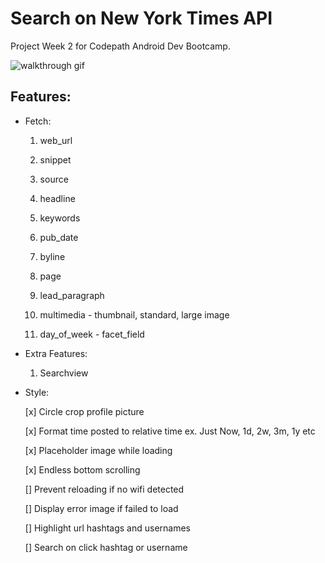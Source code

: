 # Search on New York Times API
Project Week 2 for Codepath Android Dev Bootcamp. 

![walkthrough gif](https://github.com/simonc312/trending-on-instagram/blob/master/screenCapture/TrendingOnInstagramWalkthrough.gif)

## Features:

- Fetch:

    1) web_url
    
    2) snippet
    
    3) source
    
    4) headline
    
    5) keywords
    
    6) pub_date
    
    7) byline
    
    8) page
    
    9) lead_paragraph
    
    10) multimedia - thumbnail, standard, large image
    
    11) day_of_week - facet_field
    
- Extra Features:

    1) Searchview   

- Style:

    [x] Circle crop profile picture  
    
    [x] Format time posted to relative time 
    ex. Just Now, 1d, 2w, 3m, 1y etc 
    
    [x] Placeholder image while loading
    
    [x] Endless bottom scrolling 
    
    [] Prevent reloading if no wifi detected
    
    [] Display error image if failed to load 
    
    [] Highlight url hashtags and usernames
    
    [] Search on click hashtag or username
    
